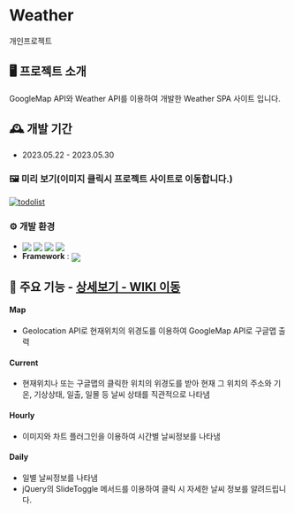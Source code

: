# Weather
개인프로젝트

## 🖥️ 프로젝트 소개
GoogleMap API와 Weather API를 이용하여 개발한 Weather SPA 사이트 입니다. 
<br>

## 🕰️ 개발 기간
* 2023.05.22 - 2023.05.30

### 🖼️ 미리 보기(이미지 클릭시 프로젝트 사이트로 이동합니다.)
[![todolist](https://file.notion.so/f/s/38f88d90-ed02-4d21-b710-dc343f8fa0f1/weather.gif?id=9930268c-33cd-435e-acc6-6d266501c41a&table=block&spaceId=c27fd0d8-39d6-4196-a8f4-dab934ac5eab&expirationTimestamp=1689127200000&signature=4U1GrCS5UWYqobKpY0scDzSC3wRwiarKlbRYIAdRqnw&downloadName=weather.gif)](https://donggoong.github.io/weather)

### ⚙️ 개발 환경
- <img valign="middle" src="https://img.shields.io/badge/NodeJs-339933?style=for-the-badge&logo=Node.Js&logoColor=white"> <img valign="middle" src="https://img.shields.io/badge/jQuery-0769AD?style=for-the-badge&logo=jQuery&logoColor=white"> <img valign="middle" src="https://img.shields.io/badge/Chart.js-FF6384?style=for-the-badge&logo=Chart.js&logoColor=white"> <img valign="middle" src="https://img.shields.io/badge/Sass-CC6699?style=for-the-badge&logo=Sass&logoColor=white">
- **Framework** : <img valign="middle" src="https://img.shields.io/badge/React-61DAFB?style=for-the-badge&logo=React&logoColor=white">

## 📌 주요 기능 - <a href="https://github.com/donggoong/Front-End/wiki/Weather" >상세보기 - WIKI 이동</a>
#### Map
  - Geolocation API로 현재위치의 위경도를 이용하여 GoogleMap API로 구글맵 출력
#### Current
  - 현재위치나 또는 구글맵의 클릭한 위치의 위경도를 받아 현재 그 위치의 주소와 기온, 기상상태, 일출, 일몰 등 날씨 상태를 직관적으로 나타냄 
#### Hourly
  - 이미지와 차트 플러그인을 이용하여 시간별 날씨정보를 나타냄  
#### Daily
  - 일별 날씨정보를 나타냄
  - jQuery의 SlideToggle 메서드를 이용하여 클릭 시 자세한 날씨 정보를 알려드립니다.
